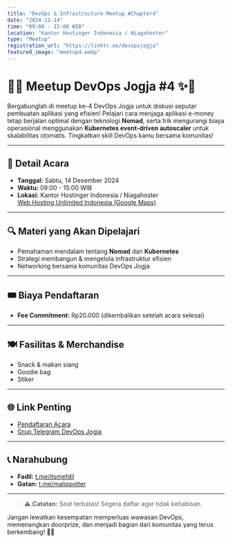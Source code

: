 ```yaml
---
title: "DevOps & Infrastructure Meetup #Chapter4"
date: "2024-12-14"
time: "09:00 - 15:00 WIB"
location: "Kantor Hostinger Indonesia / Niagahoster"
type: "Meetup"
registration_url: "https://linktr.ee/devopsjogja"
featured_image: "meetup4.webp"
---
```


# 🚀✨ Meetup DevOps Jogja #4 ✨🚀

Bergabunglah di meetup ke-4 DevOps Jogja untuk diskusi seputar pembuatan aplikasi yang efisien! Pelajari cara menjaga aplikasi e-money tetap berjalan optimal dengan teknologi **Nomad**, serta trik mengurangi biaya operasional menggunakan **Kubernetes event-driven autoscaler** untuk skalabilitas otomatis. Tingkatkan skill DevOps kamu bersama komunitas!

---

## 📅 Detail Acara

- **Tanggal:** Sabtu, 14 Desember 2024
- **Waktu:** 09:00 - 15:00 WIB
- **Lokasi:** Kantor Hostinger Indonesia / Niagahoster  
    [Web Hosting Unlimited Indonesia (Google Maps)](https://maps.app.goo.gl/ne2xj2hoXawkY5pG8)

---

## 🔍 Materi yang Akan Dipelajari

- Pemahaman mendalam tentang **Nomad** dan **Kubernetes**
- Strategi membangun & mengelola infrastruktur efisien
- Networking bersama komunitas DevOps Jogja

---

## 🎟 Biaya Pendaftaran

- **Fee Commitment:** Rp20.000 (dikembalikan setelah acara selesai)

---

## 🍽 Fasilitas & Merchandise

- Snack & makan siang
- Goodie bag
- Stiker

---

## 🌐 Link Penting

- [Pendaftaran Acara](https://linktr.ee/devopsjogja)
- [Grup Telegram DevOps Jogja](https://t.me/devopsjogja)

---

## 📞 Narahubung

- **Fadil:** [t.me/itsmefdil](https://t.me/itsmefdil)
- **Gatan:** [t.me/maliqpotter](https://t.me/maliqpotter)

---

> ⚠️ **Catatan:** Seat terbatas! Segera daftar agar tidak kehabisan.

Jangan lewatkan kesempatan memperluas wawasan DevOps, memenangkan doorprize, dan menjadi bagian dari komunitas yang terus berkembang! 🚀🌟